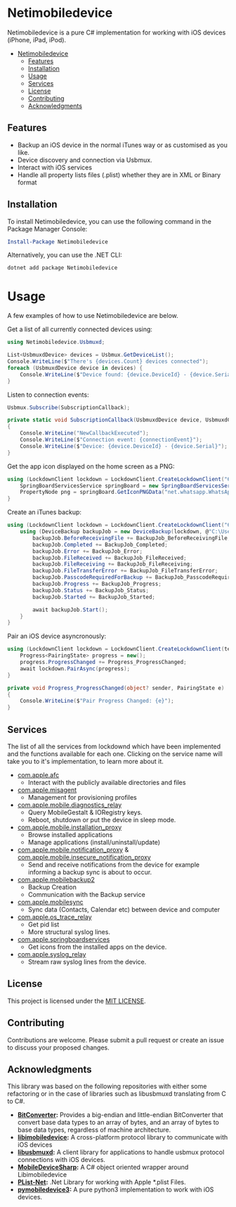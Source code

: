 # Netimobiledevice

Netimobiledevice is a pure C# implementation for working with iOS devices (iPhone, iPad, iPod).

- [Netimobiledevice](#Netimobiledevice)
    * [Features](#Features)
    * [Installation](#Installation)
    * [Usage](#Usage)
    * [Services](#Services)
    * [License](#License)
    * [Contributing](#Contributing)
    * [Acknowledgments](#Acknowledgments)

## Features

 - Backup an iOS device in the normal iTunes way or as customised as you like. 
 - Device discovery and connection via Usbmux.
 - Interact with iOS services
 - Handle all property lists files (.plist) whether they are in XML or Binary format

## Installation

To install Netimobiledevice, you can use the following command in the Package Manager Console:

```powershell
Install-Package Netimobiledevice
```

Alternatively, you can use the .NET CLI:

```csharp
dotnet add package Netimobiledevice
```

# Usage

A few examples of how to use Netimobiledevice are below.

Get a list of all currently connected devices using:

```csharp
using Netimobiledevice.Usbmuxd;

List<UsbmuxdDevice> devices = Usbmux.GetDeviceList();
Console.WriteLine($"There's {devices.Count} devices connected");
foreach (UsbmuxdDevice device in devices) {
    Console.WriteLine($"Device found: {device.DeviceId} - {device.Serial}");
}
```

Listen to connection events:

```csharp
Usbmux.Subscribe(SubscriptionCallback);

private static void SubscriptionCallback(UsbmuxdDevice device, UsbmuxdConnectionEventType connectionEvent)
{
    Console.WriteLine("NewCallbackExecuted");
    Console.WriteLine($"Connection event: {connectionEvent}");
    Console.WriteLine($"Device: {device.DeviceId} - {device.Serial}");
}
```

Get the app icon displayed on the home screen as a PNG:

```csharp
using (LockdownClient lockdown = LockdownClient.CreateLockdownClient("60653a518d33eb53b3ca2322de3f44e162a42069")) {
    SpringBoardServicesService springBoard = new SpringBoardServicesService(lockdown);
    PropertyNode png = springBoard.GetIconPNGData("net.whatsapp.WhatsApp");
}
```

Create an iTunes backup:

```csharp
using (LockdownClient lockdown = LockdownClient.CreateLockdownClient("60653a518d33eb53b3ca2322de3f44e162a42069")) {
    using (DeviceBackup backupJob = new DeviceBackup(lockdown, @"C:\Users\User\Downloads")) {
        backupJob.BeforeReceivingFile += BackupJob_BeforeReceivingFile;
        backupJob.Completed += BackupJob_Completed;
        backupJob.Error += BackupJob_Error;
        backupJob.FileReceived += BackupJob_FileReceived;
        backupJob.FileReceiving += BackupJob_FileReceiving;
        backupJob.FileTransferError += BackupJob_FileTransferError;
        backupJob.PasscodeRequiredForBackup += BackupJob_PasscodeRequiredForBackup;
        backupJob.Progress += BackupJob_Progress;
        backupJob.Status += BackupJob_Status;
        backupJob.Started += BackupJob_Started;

        await backupJob.Start();
    }
}
```

Pair an iOS device asyncronously:

```csharp
using (LockdownClient lockdown = LockdownClient.CreateLockdownClient(testDevice?.Serial ?? string.Empty)) {
    Progress<PairingState> progress = new();
    progress.ProgressChanged += Progress_ProgressChanged;
    await lockdown.PairAsync(progress);
}

private void Progress_ProgressChanged(object? sender, PairingState e)
{
    Console.WriteLine($"Pair Progress Changed: {e}");
}
```

## Services

The list of all the services from lockdownd which have been implemented and the functions available for each one. Clicking on the service name will take you to it's implementation, to learn more about it.

- [com.apple.afc](https://github.com/artehe/Netimobiledevice/blob/main/Netimobiledevice/Afc/AfcService.cs)
  * Interact with the publicly available directories and files
- [com.apple.misagent](https://github.com/artehe/Netimobiledevice/blob/main/Netimobiledevice/Misagent/MisagentService.cs)
  * Management for provisioning profiles 
- [com.apple.mobile.diagnostics_relay](https://github.com/artehe/Netimobiledevice/blob/main/Netimobiledevice/Lockdown/Services/DiagnosticsService.cs)
  * Query MobileGestalt & IORegistry keys.
  * Reboot, shutdown or put the device in sleep mode.
- [com.apple.mobile.installation_proxy](https://github.com/artehe/Netimobiledevice/blob/main/Netimobiledevice/Lockdown/Services/OsTraceService.cs)
  * Browse installed applications
  * Manage applications (install/uninstall/update)
- [com.apple.mobile.notification_proxy](https://github.com/artehe/Netimobiledevice/blob/main/Netimobiledevice/Lockdown/Services/NotificationProxyService.cs) & [com.apple.mobile.insecure_notification_proxy](https://github.com/artehe/Netimobiledevice/blob/main/Netimobiledevice/Lockdown/Services/NotificationProxyService.cs)
  * Send and receive notifications from the device for example informing a backup sync is about to occur.
- [com.apple.mobilebackup2](https://github.com/artehe/Netimobiledevice/blob/main/Netimobiledevice/Backup/Mobilebackup2Service.cs)
  * Backup Creation
  * Communication with the Backup service
- [com.apple.mobilesync](https://github.com/artehe/Netimobiledevice/blob/main/Netimobiledevice/Mobilesync/Mobilesync.cs)
  * Sync data (Contacts, Calendar etc) between device and computer
- [com.apple.os_trace_relay](https://github.com/artehe/Netimobiledevice/blob/main/Netimobiledevice/Lockdown/Services/InstallationProxyService.cs)
  * Get pid list
  * More structural syslog lines.
- [com.apple.springboardservices](https://github.com/artehe/Netimobiledevice/blob/main/Netimobiledevice/SpringBoardServices/SpringBoardServicesService.cs)
  * Get icons from the installed apps on the device.
- [com.apple.syslog_relay](https://github.com/artehe/Netimobiledevice/blob/main/Netimobiledevice/Lockdown/Services/SyslogService.cs)
  * Stream raw syslog lines from the device.

## License

This project is licensed under the [MIT LICENSE](https://github.com/artehe/Netimobiledevice/blob/main/LICENSE).

## Contributing

Contributions are welcome. Please submit a pull request or create an issue to discuss your proposed changes.

## Acknowledgments

This library was based on the following repositories with either some refactoring or in the case of libraries such as libusbmuxd translating from C to C#.

- **[BitConverter](https://github.com/davidrea-MS/BitConverter):** Provides a big-endian and little-endian BitConverter that convert base data types to an array of bytes, and an array of bytes to base data types, regardless of machine architecture.
- **[libimobiledevice](https://github.com/libimobiledevice/libimobiledevice):** A cross-platform protocol library to communicate with iOS devices
- **[libusbmuxd](https://github.com/libimobiledevice/libusbmuxd):** A client library for applications to handle usbmux protocol connections with iOS devices.
- **[MobileDeviceSharp](https://github.com/mveril/MobileDeviceSharp):** A C# object oriented wrapper around Libimobiledevice
- **[PList-Net](https://github.com/PList-Net/PList-Net):** .Net Library for working with Apple *.plist Files.
- **[pymobiledevice3](https://github.com/doronz88/pymobiledevice3):** A pure python3 implementation to work with iOS devices.

